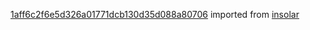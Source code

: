 [1aff6c2f6e5d326a01771dcb130d35d088a80706](https://github.com/insolar/insolar/commit/1aff6c2f6e5d326a01771dcb130d35d088a80706) imported from [insolar](https://github.com/insolar/insolar)
